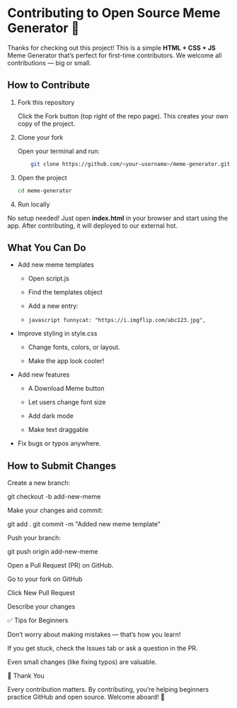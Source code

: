 # Contributing to Open Source Meme Generator 🎉

Thanks for checking out this project!
This is a simple **HTML + CSS + JS** Meme Generator that’s perfect for first-time contributors. 
We welcome all contributions — big or small.

##  How to Contribute
1. Fork this repository

    Click the Fork button (top right of the repo page).
    This creates your own copy of the project.

2. Clone your fork

    Open your terminal and run:

    ```bash
        git clone https://github.com/<your-username>/meme-generator.git
    ```

3. Open the project
    ```bash
    cd meme-generator
    ```

4. Run locally

No setup needed!
Just open **index.html** in your browser and start using the app. After contributing, it will deployed to our external hot.

## What You Can Do

- Add new meme templates

    - Open script.js

    - Find the templates object

    - Add a new entry:

    - ```javascript funnycat: "https://i.imgflip.com/abc123.jpg", ```


- Improve styling in style.css

    - Change fonts, colors, or layout.

    - Make the app look cooler!

- Add new features

    - A Download Meme button

    - Let users change font size

    - Add dark mode

    - Make text draggable

- Fix bugs or typos anywhere.

## How to Submit Changes

Create a new branch:

git checkout -b add-new-meme


Make your changes and commit:

git add .
git commit -m "Added new meme template"


Push your branch:

git push origin add-new-meme


Open a Pull Request (PR) on GitHub.

Go to your fork on GitHub

Click New Pull Request

Describe your changes

✅ Tips for Beginners

Don’t worry about making mistakes — that’s how you learn!

If you get stuck, check the Issues tab or ask a question in the PR.

Even small changes (like fixing typos) are valuable.

🙌 Thank You

Every contribution matters.
By contributing, you’re helping beginners practice GitHub and open source.
Welcome aboard! 🚀